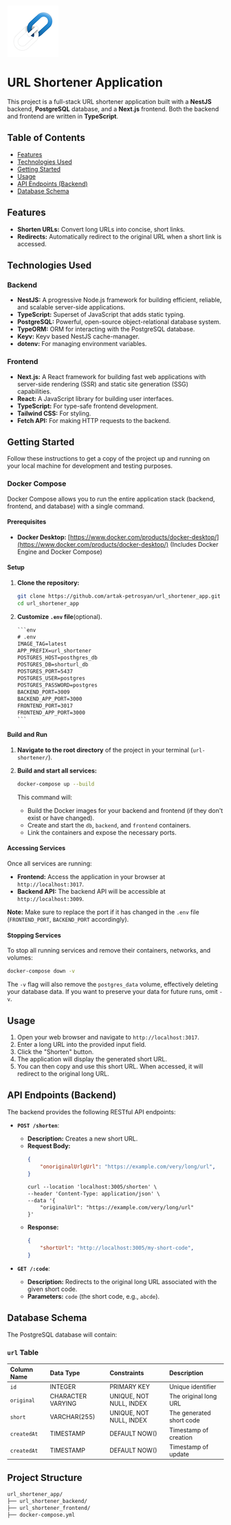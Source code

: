 ![Logo](https://github.com/artak-petrosyan/url_shortener_app/blob/main/url_shortener_frontend/public/logo_small.png?raw=true)
# URL Shortener Application

This project is a full-stack URL shortener application built with a **NestJS** backend, **PostgreSQL** database, and a **Next.js** frontend. Both the backend and frontend are written in **TypeScript**.

## Table of Contents

  * [Features](#features)
  * [Technologies Used](#technologies-used)
  * [Getting Started](#getting-started)
  * [Usage](#usage)
  * [API Endpoints (Backend)](#api-endpoints-backend)
  * [Database Schema](#database-schema)

## Features

  * **Shorten URLs:** Convert long URLs into concise, short links.
  * **Redirects:** Automatically redirect to the original URL when a short link is accessed.

## Technologies Used

### Backend

  * **NestJS:** A progressive Node.js framework for building efficient, reliable, and scalable server-side applications.
  * **TypeScript:** Superset of JavaScript that adds static typing.
  * **PostgreSQL:** Powerful, open-source object-relational database system.
  * **TypeORM:** ORM for interacting with the PostgreSQL database.
  * **Keyv:** Keyv based NestJS cache-manager.
  * **dotenv:** For managing environment variables.
 
### Frontend

  * **Next.js:** A React framework for building fast web applications with server-side rendering (SSR) and static site generation (SSG) capabilities.
  * **React:** A JavaScript library for building user interfaces.
  * **TypeScript:** For type-safe frontend development.
  * **Tailwind CSS:** For styling.
  * **Fetch API:** For making HTTP requests to the backend.

## Getting Started

Follow these instructions to get a copy of the project up and running on your local machine for development and testing purposes.

### Docker Compose

Docker Compose allows you to run the entire application stack (backend, frontend, and database) with a single command.

#### Prerequisites

  * **Docker Desktop:** [https://www.docker.com/products/docker-desktop/](https://www.docker.com/products/docker-desktop/) (Includes Docker Engine and Docker Compose)

#### Setup

1.  **Clone the repository:**

    ```bash
    git clone https://github.com/artak-petrosyan/url_shortener_app.git
    cd url_shortener_app
    ```

2.  **Customize `.env` file**(optional).

        ```env
        # .env
        IMAGE_TAG=latest
        APP_PREFIX=url_shortener
        POSTGRES_HOST=posthgres_db
        POSTGRES_DB=shorturl_db
        POSTGRES_PORT=5437
        POSTGRES_USER=postgres
        POSTGRES_PASSWORD=postgres
        BACKEND_PORT=3009
        BACKEND_APP_PORT=3000
        FRONTEND_PORT=3017
        FRONTEND_APP_PORT=3000
        ```

#### Build and Run

1.  **Navigate to the root directory** of the project in your terminal (`url-shortener/`).

2.  **Build and start all services:**

    ```bash
    docker-compose up --build
    ```

    This command will:

      * Build the Docker images for your backend and frontend (if they don't exist or have changed).
      * Create and start the `db`, `backend`, and `frontend` containers.
      * Link the containers and expose the necessary ports.


#### Accessing Services

Once all services are running:

  * **Frontend:** Access the application in your browser at `http://localhost:3017`.
  * **Backend API:** The backend API will be accessible at `http://localhost:3009`.

  **Note:** Make sure to replace the port if it has changed in the `.env` file (`FRONTEND_PORT`, `BACKEND_PORT` accordingly).

#### Stopping Services

To stop all running services and remove their containers, networks, and volumes:

```bash
docker-compose down -v
```

The `-v` flag will also remove the `postgres_data` volume, effectively deleting your database data. If you want to preserve your data for future runs, omit `-v`.

## Usage

1.  Open your web browser and navigate to `http://localhost:3017`.
2.  Enter a long URL into the provided input field.
3.  Click the "Shorten" button.
4.  The application will display the generated short URL.
5.  You can then copy and use this short URL. When accessed, it will redirect to the original long URL.

## API Endpoints (Backend)

The backend provides the following RESTful API endpoints:

  * **`POST /shorten`**:

      * **Description:** Creates a new short URL.
      * **Request Body:**
        ```json
        {
            "onoriginalUrlgUrl": "https://example.com/very/long/url",
        }
        ```
        ```cURL
        curl --location 'localhost:3005/shorten' \
        --header 'Content-Type: application/json' \
        --data '{
            "originalUrl": "https://example.com/very/long/url"
        }'
        ```
      * **Response:**
        ```json
        {
            "shortUrl": "http://localhost:3005/my-short-code",
        }
        ```

  * **`GET /:code`**:

      * **Description:** Redirects to the original long URL associated with the given short code.
      * **Parameters:** `code` (the short code, e.g., `abcde`).

## Database Schema

The PostgreSQL database will contain:

### `url` Table

| Column Name | Data Type | Constraints | Description              |
| :---------- | :-------- | :---------- | :----------------------- |
| `id`        | INTEGER      | PRIMARY KEY | Unique identifier        |
| `original`  | CHARACTER VARYING      | UNIQUE, NOT NULL, INDEX   | The original long URL    |
| `short`| VARCHAR(255)      | UNIQUE, NOT NULL, INDEX   | The generated short code |
| `createdAt`| TIMESTAMP | DEFAULT NOW() | Timestamp of creation |
| `createdAt`| TIMESTAMP | DEFAULT NOW() | Timestamp of update |

## Project Structure

```
url_shortener_app/
├── url_shortener_backend/
├── url_shortener_frontend/
├── docker-compose.yml
```

